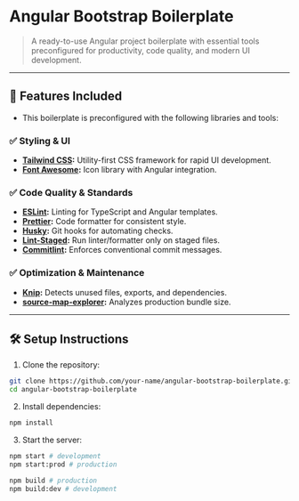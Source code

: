 # Angular Bootstrap Boilerplate

> A ready-to-use Angular project boilerplate with essential tools preconfigured for productivity, code quality, and modern UI development.

---

## 🚀 Features Included

- This boilerplate is preconfigured with the following libraries and tools:

### ✅ Styling & UI

- **[Tailwind CSS](https://tailwindcss.com/):** Utility-first CSS framework for rapid UI development.
- **[Font Awesome](https://fontawesome.com/):** Icon library with Angular integration.

### ✅ Code Quality & Standards

- **[ESLint](https://eslint.org/):** Linting for TypeScript and Angular templates.
- **[Prettier](https://prettier.io/):** Code formatter for consistent style.
- **[Husky](https://typicode.github.io/husky):** Git hooks for automating checks.
- **[Lint-Staged](https://www.npmjs.com/package/lint-staged):** Run linter/formatter only on staged files.
- **[Commitlint](https://commitlint.js.org/):** Enforces conventional commit messages.

### ✅ Optimization & Maintenance

- **[Knip](https://knip.dev/):** Detects unused files, exports, and dependencies.
- **[source-map-explorer](https://www.npmjs.com/package/source-map-explorer):** Analyzes production bundle size.

---

## 🛠️ Setup Instructions

1. Clone the repository:

```bash
git clone https://github.com/your-name/angular-bootstrap-boilerplate.git
cd angular-bootstrap-boilerplate
```

2. Install dependencies:

```bash
npm install
```

3. Start the server:

```bash
npm start # development
npm start:prod # production

npm build # production
npm build:dev # development
```
